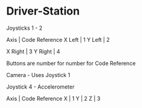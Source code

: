 Driver-Station
==============

Joysticks 1 - 2

Axis     | Code Reference
 X Left  | 1
 Y Left  | 2

 X Right | 3
 Y Right | 4

Buttons are number for number for Code Reference

Camera - Uses Joystick 1

Joystick 4 - Accelerometer

Axis | Code Reference
 X   | 1
 Y   | 2
 Z   | 3
